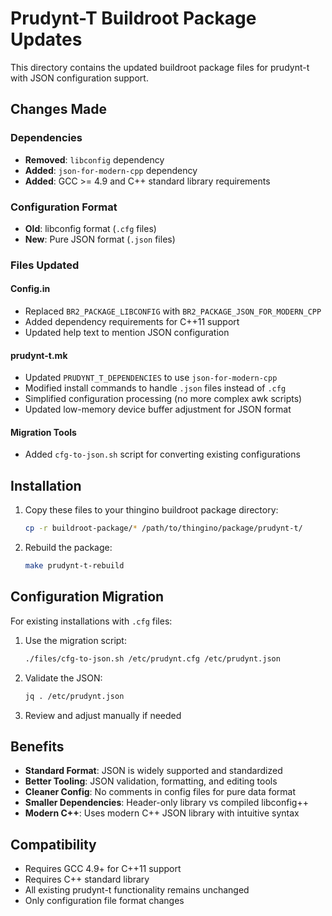 # Prudynt-T Buildroot Package Updates

This directory contains the updated buildroot package files for prudynt-t with JSON configuration support.

## Changes Made

### Dependencies
- **Removed**: `libconfig` dependency
- **Added**: `json-for-modern-cpp` dependency
- **Added**: GCC >= 4.9 and C++ standard library requirements

### Configuration Format
- **Old**: libconfig format (`.cfg` files)
- **New**: Pure JSON format (`.json` files)

### Files Updated

#### Config.in
- Replaced `BR2_PACKAGE_LIBCONFIG` with `BR2_PACKAGE_JSON_FOR_MODERN_CPP`
- Added dependency requirements for C++11 support
- Updated help text to mention JSON configuration

#### prudynt-t.mk
- Updated `PRUDYNT_T_DEPENDENCIES` to use `json-for-modern-cpp`
- Modified install commands to handle `.json` files instead of `.cfg`
- Simplified configuration processing (no more complex awk scripts)
- Updated low-memory device buffer adjustment for JSON format

#### Migration Tools
- Added `cfg-to-json.sh` script for converting existing configurations

## Installation

1. Copy these files to your thingino buildroot package directory:
   ```bash
   cp -r buildroot-package/* /path/to/thingino/package/prudynt-t/
   ```

2. Rebuild the package:
   ```bash
   make prudynt-t-rebuild
   ```

## Configuration Migration

For existing installations with `.cfg` files:

1. Use the migration script:
   ```bash
   ./files/cfg-to-json.sh /etc/prudynt.cfg /etc/prudynt.json
   ```

2. Validate the JSON:
   ```bash
   jq . /etc/prudynt.json
   ```

3. Review and adjust manually if needed

## Benefits

- **Standard Format**: JSON is widely supported and standardized
- **Better Tooling**: JSON validation, formatting, and editing tools
- **Cleaner Config**: No comments in config files for pure data format
- **Smaller Dependencies**: Header-only library vs compiled libconfig++
- **Modern C++**: Uses modern C++ JSON library with intuitive syntax

## Compatibility

- Requires GCC 4.9+ for C++11 support
- Requires C++ standard library
- All existing prudynt-t functionality remains unchanged
- Only configuration file format changes
